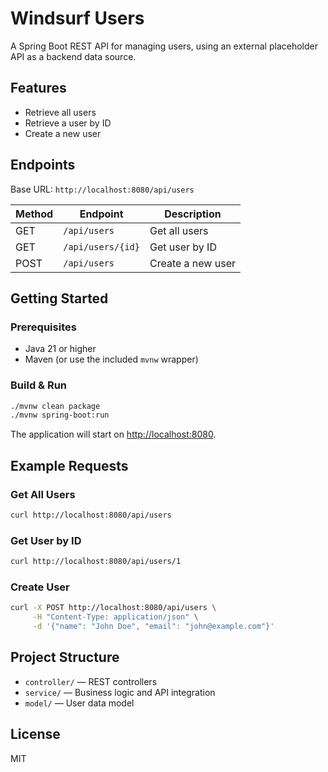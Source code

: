 # Windsurf Users

A Spring Boot REST API for managing users, using an external placeholder API as a backend data source.

## Features
- Retrieve all users
- Retrieve a user by ID
- Create a new user

## Endpoints
Base URL: `http://localhost:8080/api/users`

| Method | Endpoint              | Description           |
|--------|-----------------------|-----------------------|
| GET    | `/api/users`          | Get all users         |
| GET    | `/api/users/{id}`     | Get user by ID        |
| POST   | `/api/users`          | Create a new user     |

## Getting Started

### Prerequisites
- Java 21 or higher
- Maven (or use the included `mvnw` wrapper)

### Build & Run
```bash
./mvnw clean package
./mvnw spring-boot:run
```

The application will start on [http://localhost:8080](http://localhost:8080).

## Example Requests

### Get All Users
```bash
curl http://localhost:8080/api/users
```

### Get User by ID
```bash
curl http://localhost:8080/api/users/1
```

### Create User
```bash
curl -X POST http://localhost:8080/api/users \
     -H "Content-Type: application/json" \
     -d '{"name": "John Doe", "email": "john@example.com"}'
```

## Project Structure
- `controller/` — REST controllers
- `service/` — Business logic and API integration
- `model/` — User data model

## License
MIT

